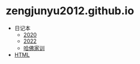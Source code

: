 # zengjunyu2012.github.io

- 日记本
  - [2020](/diary/2020.md)
  - [2022](/diary/2022.md)
  - [哈佛家训](/diary/hafojiaxun.md)
- [HTML](/html)
